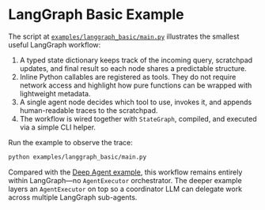 # LangGraph Basic Example

The script at [`examples/langgraph_basic/main.py`](../examples/langgraph_basic/main.py)
illustrates the smallest useful LangGraph workflow:

1. A typed state dictionary keeps track of the incoming query, scratchpad
   updates, and final result so each node shares a predictable structure.
2. Inline Python callables are registered as tools. They do not require network
   access and highlight how pure functions can be wrapped with lightweight
   metadata.
3. A single agent node decides which tool to use, invokes it, and appends
   human-readable traces to the scratchpad.
4. The workflow is wired together with `StateGraph`, compiled, and executed via
   a simple CLI helper.

Run the example to observe the trace:

```bash
python examples/langgraph_basic/main.py
```

Compared with the [Deep Agent example](deep_agent_example.md), this workflow
remains entirely within LangGraph—no `AgentExecutor` orchestrator. The deeper
example layers an `AgentExecutor` on top so a coordinator LLM can delegate work
across multiple LangGraph sub-agents.
